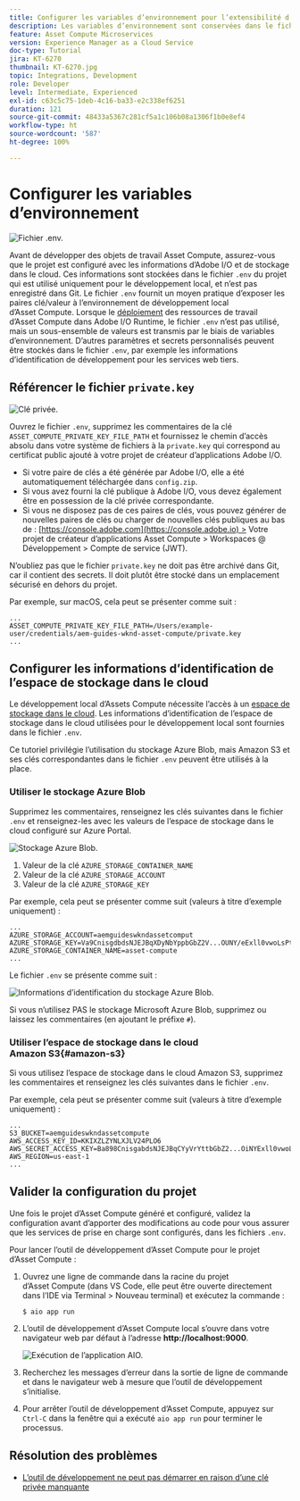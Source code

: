 ```yaml
---
title: Configurer les variables d’environnement pour l’extensibilité d’Asset Compute
description: Les variables d’environnement sont conservées dans le fichier .env pour le développement local et sont utilisées pour fournir des informations d’identification d’Adobe I/O et de l’espace de stockage dans le cloud requises pour le développement local.
feature: Asset Compute Microservices
version: Experience Manager as a Cloud Service
doc-type: Tutorial
jira: KT-6270
thumbnail: KT-6270.jpg
topic: Integrations, Development
role: Developer
level: Intermediate, Experienced
exl-id: c63c5c75-1deb-4c16-ba33-e2c338ef6251
duration: 121
source-git-commit: 48433a5367c281cf5a1c106b08a1306f1b0e8ef4
workflow-type: ht
source-wordcount: '587'
ht-degree: 100%

---
```


# Configurer les variables d’environnement

![Fichier .env.](assets/environment-variables/dot-env-file.png)

Avant de développer des objets de travail Asset Compute, assurez-vous que le projet est configuré avec les informations d’Adobe I/O et de stockage dans le cloud. Ces informations sont stockées dans le fichier `.env` du projet qui est utilisé uniquement pour le développement local, et n’est pas enregistré dans Git. Le fichier `.env` fournit un moyen pratique d’exposer les paires clé/valeur à l’environnement de développement local d’Asset Compute. Lorsque le [déploiement](../deploy/runtime.md) des ressources de travail d’Asset Compute dans Adobe I/O Runtime, le fichier `.env` n’est pas utilisé, mais un sous-ensemble de valeurs est transmis par le biais de variables d’environnement. D’autres paramètres et secrets personnalisés peuvent être stockés dans le fichier `.env`, par exemple les informations d’identification de développement pour les services web tiers.

## Référencer le fichier `private.key`

![Clé privée.](assets/environment-variables/private-key.png)

Ouvrez le fichier `.env`, supprimez les commentaires de la clé `ASSET_COMPUTE_PRIVATE_KEY_FILE_PATH` et fournissez le chemin d’accès absolu dans votre système de fichiers à la `private.key` qui correspond au certificat public ajouté à votre projet de créateur d’applications Adobe I/O.

+ Si votre paire de clés a été générée par Adobe I/O, elle a été automatiquement téléchargée dans `config.zip`.
+ Si vous avez fourni la clé publique à Adobe I/O, vous devez également être en possession de la clé privée correspondante.
+ Si vous ne disposez pas de ces paires de clés, vous pouvez générer de nouvelles paires de clés ou charger de nouvelles clés publiques au bas de :
  [https://console.adobe.com](https://console.adobe.io) > Votre projet de créateur d’applications Asset Compute > Workspaces @ Développement > Compte de service (JWT).

N’oubliez pas que le fichier `private.key` ne doit pas être archivé dans Git, car il contient des secrets. Il doit plutôt être stocké dans un emplacement sécurisé en dehors du projet.

Par exemple, sur macOS, cela peut se présenter comme suit :

```
...
ASSET_COMPUTE_PRIVATE_KEY_FILE_PATH=/Users/example-user/credentials/aem-guides-wknd-asset-compute/private.key
...
```

## Configurer les informations d’identification de l’espace de stockage dans le cloud

Le développement local d’Assets Compute nécessite l’accès à un [espace de stockage dans le cloud](../set-up/accounts-and-services.md#cloud-storage). Les informations d’identification de l’espace de stockage dans le cloud utilisées pour le développement local sont fournies dans le fichier `.env`.

Ce tutoriel privilégie l’utilisation du stockage Azure Blob, mais Amazon S3 et ses clés correspondantes dans le fichier `.env` peuvent être utilisés à la place.

### Utiliser le stockage Azure Blob

Supprimez les commentaires, renseignez les clés suivantes dans le fichier `.env` et renseignez-les avec les valeurs de l’espace de stockage dans le cloud configuré sur Azure Portal.

![Stockage Azure Blob.](./assets/environment-variables/azure-portal-credentials.png)

1. Valeur de la clé `AZURE_STORAGE_CONTAINER_NAME`
1. Valeur de la clé `AZURE_STORAGE_ACCOUNT`
1. Valeur de la clé `AZURE_STORAGE_KEY`

Par exemple, cela peut se présenter comme suit (valeurs à titre d’exemple uniquement) :

```
...
AZURE_STORAGE_ACCOUNT=aemguideswkndassetcomput
AZURE_STORAGE_KEY=Va9CnisgdbdsNJEJBqXDyNbYppbGbZ2V...OUNY/eExll0vwoLsPt/OvbM+B7pkUdpEe7zJhg==
AZURE_STORAGE_CONTAINER_NAME=asset-compute
...
```

Le fichier `.env` se présente comme suit :

![Informations d’identification du stockage Azure Blob.](assets/environment-variables/cloud-storage-credentials.png)

Si vous n’utilisez PAS le stockage Microsoft Azure Blob, supprimez ou laissez les commentaires (en ajoutant le préfixe `#`).

### Utiliser l’espace de stockage dans le cloud Amazon S3{#amazon-s3}

Si vous utilisez l’espace de stockage dans le cloud Amazon S3, supprimez les commentaires et renseignez les clés suivantes dans le fichier `.env`.

Par exemple, cela peut se présenter comme suit (valeurs à titre d’exemple uniquement) :

```
...
S3_BUCKET=aemguideswkndassetcompute
AWS_ACCESS_KEY_ID=KKIXZLZYNLXJLV24PLO6
AWS_SECRET_ACCESS_KEY=Ba898CnisgabdsNJEJBqCYyVrYttbGbZ2...OiNYExll0vwoLsPtOv
AWS_REGION=us-east-1
...
```

## Valider la configuration du projet

Une fois le projet d’Asset Compute généré et configuré, validez la configuration avant d’apporter des modifications au code pour vous assurer que les services de prise en charge sont configurés, dans les fichiers `.env`.

Pour lancer l’outil de développement d’Asset Compute pour le projet d’Asset Compute :

1. Ouvrez une ligne de commande dans la racine du projet d’Asset Compute (dans VS Code, elle peut être ouverte directement dans l’IDE via Terminal > Nouveau terminal) et exécutez la commande :

   ```
   $ aio app run
   ```

1. L’outil de développement d’Asset Compute local s’ouvre dans votre navigateur web par défaut à l’adresse __http://localhost:9000__.

   ![Exécution de l’application AIO.](assets/environment-variables/aio-app-run.png)

1. Recherchez les messages d’erreur dans la sortie de ligne de commande et dans le navigateur web à mesure que l’outil de développement s’initialise.
1. Pour arrêter l’outil de développement d’Asset Compute, appuyez sur `Ctrl-C` dans la fenêtre qui a exécuté `aio app run` pour terminer le processus.

## Résolution des problèmes

+ [L’outil de développement ne peut pas démarrer en raison d’une clé privée manquante](../troubleshooting.md#missing-private-key)
